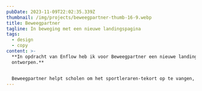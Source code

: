 ```yaml
---
pubDate: 2023-11-09T22:02:35.339Z
thumbnail: /img/projects/beweegpartner-thumb-16-9.webp
title: Beweegpartner
tagline: In beweging met een nieuwe landingspagina
tags:
  - design
  - copy
content: >-
  **In opdracht van Enflow heb ik voor Beweegpartner een nieuwe landingspagina
  ontworpen.**


  Beweegpartner helpt scholen om het sportleraren-tekort op te vangen, [Enflow](https://www.enflow.nl) heeft mij gevraagd om voor hun meerdere landingspagina's te maken welke de visie en nieuwe branding van Beweegpartner het beste naar voren kunnen brengen.
---
```

